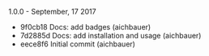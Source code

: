 1.0.0 - September, 17 2017

 * 9f0cb18 Docs: add badges (aichbauer)
 * 7d2885d Docs: add installation and usage (aichbauer)
 * eece8f6 Initial commit (aichbauer)

